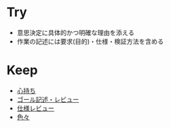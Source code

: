


Try
===================

* 意思決定に具体的かつ明確な理由を添える
* 作業の記述には要求(目的)・仕様・検証方法を含める



Keep
===================

* [心持ち](config/always.md)
* [ゴール記述・レビュー](config/goal.md)
* [仕様レビュー](config/spec.md)
* [色々](config/etc.md)



